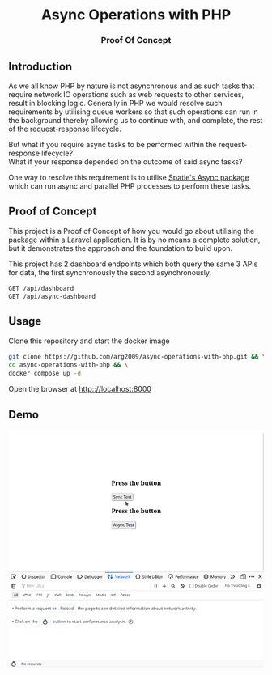 <h1 align="center">Async Operations with PHP</h1>
<h3 align="center">Proof Of Concept</h3>

## Introduction

As we all know PHP by nature is not asynchronous and as such tasks that require network IO operations such as
web requests to other services, result in blocking logic. Generally in PHP we would resolve such requirements 
by utilising queue workers so that such operations can run in the background thereby allowing us to 
continue with, and complete, the rest of the request-response lifecycle.

But what if you require async tasks to be performed within the request-response lifecycle?  
What if your response depended on the outcome of said async tasks?

One way to resolve this requirement is to utilise [Spatie's Async package](https://github.com/spatie/async) 
which can run async and parallel PHP processes to perform these tasks.

## Proof of Concept

This project is a Proof of Concept of how you would go about utilising the package within a Laravel application. It is by
no means a complete solution, but it demonstrates the approach and the foundation to build upon.

This project has 2 dashboard endpoints which both query the same 3 APIs for data, the first synchronously the second asynchronously.

```
GET /api/dashboard
GET /api/async-dashboard
```

## Usage

Clone this repository and start the docker image

```bash
git clone https://github.com/arg2009/async-operations-with-php.git && \
cd async-operations-with-php && \
docker compose up -d
```

Open the browser at [http:://localhost:8000](http:://localhost:8000)

## Demo

![Demo](./readme-assets/async-test.gif)

